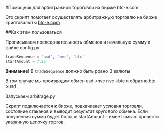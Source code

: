 #Помощник для арбитражной тороговли на бирже btc-e.com

Это скрипт помогает осуществлять арбитражную торговлю на бирже криптовалюты [btc-e.com](https://btc-e.com)

##Как этим пользоваться

Прописываем последовательность обменов и начальную сумму в файле config.py
```python
tradeSequence = 'usd', 'nvc', 'btc'
startAmount = 7.25
```

**Внимание!**
В `tradeSequence` должно быть ровно 3 валюты

В том случае мы производим обмен usd->nvc nvc->btc и обратно btc->usd

Запускаем arbitrage.py

Скрипт подключается к бирже, подкачивает условия торговли, состояние стаканов и выводит результат кругового обмена.
Если полученная сумма будет больше startAmount - имеет смысл провести указанную цепочку торгов.
